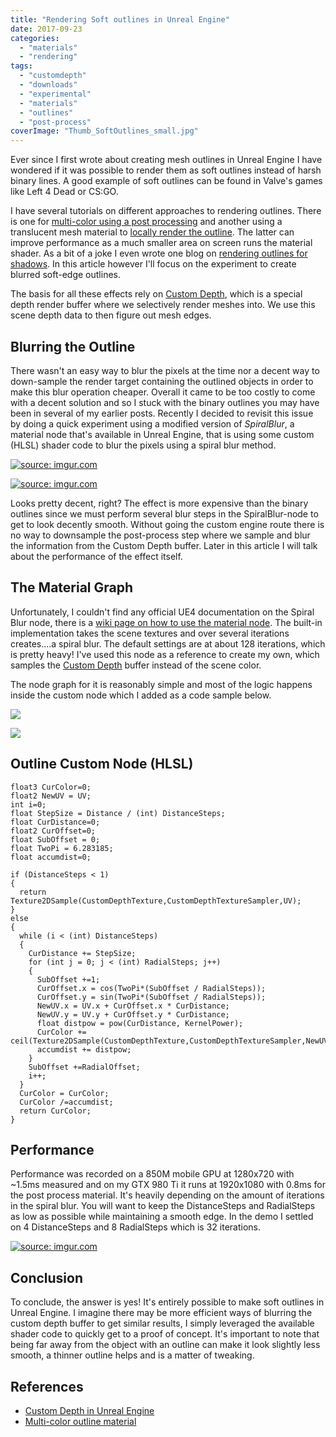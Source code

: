 ```yaml
---
title: "Rendering Soft outlines in Unreal Engine"
date: 2017-09-23
categories: 
  - "materials"
  - "rendering"
tags: 
  - "customdepth"
  - "downloads"
  - "experimental"
  - "materials"
  - "outlines"
  - "post-process"
coverImage: "Thumb_SoftOutlines_small.jpg"
---
```


Ever since I first wrote about creating mesh outlines in Unreal Engine I have wondered if it was possible to render them as soft outlines instead of harsh binary lines. A good example of soft outlines can be found in Valve's games like Left 4 Dead or CS:GO.

I have several tutorials on different approaches to rendering outlines. There is one for [multi-color using a post processing](https://www.tomlooman.com/unreal-engine-outline-multi-color-post-process/) and another using a translucent mesh material to [locally render the outline](https://www.tomlooman.com/unreal-engine-mesh-outline-material/). The latter can improve performance as a much smaller area on screen runs the material shader. As a bit of a joke I even wrote one blog on [rendering outlines for shadows](https://www.tomlooman.com/unreal-engine-shadows-outline/). In this article however I'll focus on the experiment to create blurred soft-edge outlines.

The basis for all these effects rely on [Custom Depth](https://www.tomlooman.com/the-many-uses-of-custom-depth-in-unreal-4/), which is a special depth render buffer where we selectively render meshes into. We use this scene depth data to then figure out mesh edges.

## Blurring the Outline

There wasn't an easy way to blur the pixels at the time nor a decent way to down-sample the render target containing the outlined objects in order to make this blur operation cheaper. Overall it came to be too costly to come with a decent solution and so I stuck with the binary outlines you may have been in several of my earlier posts. Recently I decided to revisit this issue by doing a quick experiment using a modified version of _SpiralBlur_, a material node that's available in Unreal Engine, that is using some custom (HLSL) shader code to blur the pixels using a spiral blur method.

[![](images/gzIxILN.jpg "source: imgur.com")](https://imgur.com/gzIxILN)

[![](images/2mxmazG.jpg "source: imgur.com")](https://imgur.com/2mxmazG)

Looks pretty decent, right? The effect is more expensive than the binary outlines since we must perform several blur steps in the SpiralBlur-node to get to look decently smooth. Without going the custom engine route there is no way to downsample the post-process step where we sample and blur the information from the Custom Depth buffer. Later in this article I will talk about the performance of the effect itself.

## The Material Graph

Unfortunately, I couldn't find any official UE4 documentation on the Spiral Blur node, there is a [wiki page on how to use the material node](https://wiki.unrealengine.com/How_To_Use_The_Spiral_Blur_Material_Node). The built-in implementation takes the scene textures and over several iterations creates....a spiral blur. The default settings are at about 128 iterations, which is pretty heavy! I've used this node as a reference to create my own, which samples the [Custom Depth](https://www.tomlooman.com/the-many-uses-of-custom-depth-in-unreal-4/) buffer instead of the scene color.

The node graph for it is reasonably simple and most of the logic happens inside the custom node which I added as a code sample below.

[![](images/softoutlines_matgraph.jpg)](https://www.tomlooman.com/wp-content/uploads/2017/08/softoutlines_matgraph.jpg)

[![](images/softoutlines_MF-graph.jpg)](https://www.tomlooman.com/wp-content/uploads/2017/08/softoutlines_MF-graph.jpg)

## Outline Custom Node (HLSL)

```
float3 CurColor=0;
float2 NewUV = UV;
int i=0;
float StepSize = Distance / (int) DistanceSteps;
float CurDistance=0;
float2 CurOffset=0;
float SubOffset = 0;
float TwoPi = 6.283185;
float accumdist=0;

if (DistanceSteps < 1)
{
  return Texture2DSample(CustomDepthTexture,CustomDepthTextureSampler,UV);
}
else
{
  while (i < (int) DistanceSteps)
  { 
    CurDistance += StepSize; 
    for (int j = 0; j < (int) RadialSteps; j++) 
    {
      SubOffset +=1;
      CurOffset.x = cos(TwoPi*(SubOffset / RadialSteps));
      CurOffset.y = sin(TwoPi*(SubOffset / RadialSteps)); 
      NewUV.x = UV.x + CurOffset.x * CurDistance; 
      NewUV.y = UV.y + CurOffset.y * CurDistance; 
      float distpow = pow(CurDistance, KernelPower); 
      CurColor += ceil(Texture2DSample(CustomDepthTexture,CustomDepthTextureSampler,NewUV))*distpow; 
      accumdist += distpow; 
    }
    SubOffset +=RadialOffset;
    i++;
  }
  CurColor = CurColor;
  CurColor /=accumdist;
  return CurColor;
}
```

## Performance

Performance was recorded on a 850M mobile GPU at 1280x720 with ~1.5ms measured and on my GTX 980 Ti it runs at 1920x1080 with 0.8ms for the post process material. It's heavily depending on the amount of iterations in the spiral blur. You will want to keep the DistanceSteps and RadialSteps as low as possible while maintaining a smooth edge. In the demo I settled on 4 DistanceSteps and 8 RadialSteps which is 32 iterations.

[![](images/7sUn0Cx.jpg "source: imgur.com")](https://imgur.com/7sUn0Cx)

## Conclusion

To conclude, the answer is yes! It's entirely possible to make soft outlines in Unreal Engine. I imagine there may be more efficient ways of blurring the custom depth buffer to get similar results, I simply leveraged the available shader code to quickly get to a proof of concept. It's important to note that being far away from the object with an outline can make it look slightly less smooth, a thinner outline helps and is a matter of tweaking.

## References

- [Custom Depth in Unreal Engine](https://www.tomlooman.com/the-many-uses-of-custom-depth-in-unreal-4/)
- [Multi-color outline material](https://www.tomlooman.com/multi-color-outline-post-process-in-unreal-engine-4/)
